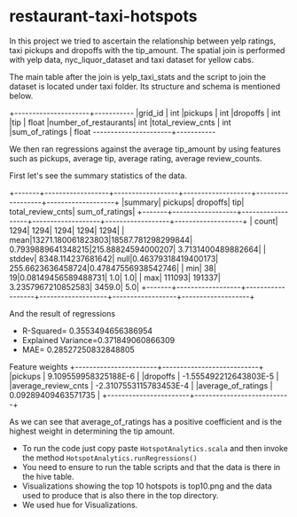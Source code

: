 # restaurant-taxi-hotspots
In this project we tried to ascertain the relationship between yelp ratings, taxi pickups and dropoffs with the tip_amount.
The spatial join is performed with yelp data, nyc_liquor_dataset and taxi dataset for yellow cabs.

The main table after the join is yelp_taxi_stats and the script to join the dataset is located under taxi folder.
Its structure and schema is mentioned below.

+---------------------+-----------
|grid_id              |    int
|pickups              |    int
|dropoffs             |    int
|tip                  |    float
|number_of_restaurants|    int
|total_review_cnts    |    int
|sum_of_ratings       |    float
----------------------+-----------

We then ran regressions against the average tip_amount by using features such as pickups, average tip, average rating, average review_counts.

First let's see the summary statistics of the data.

+-------+------------------+------------------+-------------------+------------------+-------------------+
|summary|           pickups|          dropoffs|                tip| total_review_cnts|     sum_of_ratings|
+-------+------------------+------------------+-------------------+------------------+-------------------+
|  count|              1294|              1294|               1294|              1294|               1294|
|   mean|13271.180061823803|18587.781298299844| 0.7939889641348215|215.88824594000207| 3.7131400489882664|
| stddev| 8348.114237681642|              null|0.46379318419400173| 255.6623636458724|0.47847556938542746|
|    min|                38|                19|0.08149456589488731|               1.0|                1.0|
|    max|            111093|            191337| 3.2357967210852583|            3459.0|                5.0|
+-------+------------------+------------------+-------------------+------------------+-------------------+

And the result of regressions

* R-Squared= 0.3553494656386954
* Explained Variance=0.371849060866309
* MAE= 0.28527250832848805

Feature weights
+-----------------------+---------------------------+
|pickups                | 9.109559958325188E-6      |
|dropoffs               | -1.555492212643803E-5     |
|average_review_cnts    | -2.3107553115783453E-4    |
|average_of_ratings     | 0.09289409463571735       |
+-----------------------+---------------------------+                                 

As we can see that average_of_ratings has a positive coefficient and is the highest weight in determining the tip amount.

* To run the code just copy paste ``HotspotAnalytics.scala`` and then invoke the method ``HotspotAnalytics.runRegressions()``
* You need to ensure to run the table scripts and that the data is there in the hive table.
* Visualizations showing the top 10 hotspots is top10.png and the data used to produce that is also there in the top directory.
* We used hue for Visualizations.
